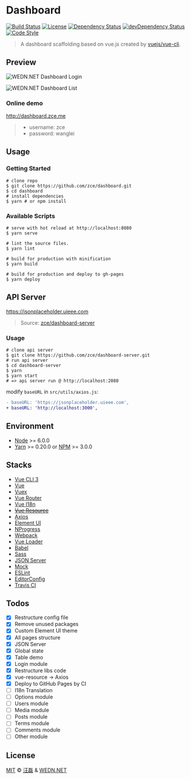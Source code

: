 # Dashboard

[![Build Status][travis-image]][travis-url]
[![License][license-image]][license-url]
[![Dependency Status][dependency-image]][dependency-url]
[![devDependency Status][devdependency-image]][devdependency-url]
[![Code Style][style-image]][style-url]

> A dashboard scaffolding based on vue.js created by [vuejs/vue-cli](https://github.com/vuejs/vue-cli).

## Preview

![WEDN.NET Dashboard Login](https://user-images.githubusercontent.com/6166576/44618442-71adfc80-a8a8-11e8-8ff5-3dcb95dcaa8b.png)

![WEDN.NET Dashboard List](https://user-images.githubusercontent.com/6166576/44618443-74105680-a8a8-11e8-9af9-06ae4afb6d27.png)

### Online demo

http://dashboard.zce.me

> - username: zce
> - password: wanglei

## Usage

### Getting Started

```shell
# clone repo
$ git clone https://github.com/zce/dashboard.git
$ cd dashboard
# install dependencies
$ yarn # or npm install
```

### Available Scripts

```shell
# serve with hot reload at http://localhost:8080
$ yarn serve

# lint the source files.
$ yarn lint

# build for production with minification
$ yarn build

# build for production and deploy to gh-pages
$ yarn deploy
```

## API Server

https://jsonplaceholder.uieee.com

> Source: [zce/dashboard-server](https://github.com/zce/dashboard-server)

### Usage

```shell
# clone api server
$ git clone https://github.com/zce/dashboard-server.git
# run api server
$ cd dashboard-server
$ yarn
$ yarn start
# => api server run @ http://localhost:2080
```

modify `baseURL` in `src/utils/axios.js`:

```diff
- baseURL: 'https://jsonplaceholder.uieee.com',
+ baseURL: 'http://localhost:3000',
```

## Environment

- [Node](https://nodejs.org/) >= 6.0.0
- [Yarn](https://yarnpkg.com/) >= 0.20.0 or [NPM](https://www.npmjs.com/) >= 3.0.0

## Stacks

- [Vue CLI 3](https://github.com/vuejs/vue-cli)
- [Vue](http://vuejs.org/)
- [Vuex](https://github.com/vuejs/vuex)
- [Vue Router](https://github.com/vuejs/vue-router)
- [Vue I18n](https://github.com/kazupon/vue-i18n)
- ~~[Vue Resource](https://github.com/pagekit/vue-resource)~~
- [Axios](https://github.com/mzabriskie/axios)
- [Element UI](https://github.com/ElemeFE/element)
- [NProgress](https://github.com/rstacruz/nprogress)
- [Webpack](https://webpack.js.org/)
- [Vue Loader](http://vuejs.github.io/vue-loader)
- [Babel](https://babeljs.io/)
- [Sass](http://sass-lang.com/)
- [JSON Server](https://github.com/typicode/json-server)
- [Mock](http://mockjs.com/)
- [ESLint](http://eslint.org/)
- [EditorConfig](http://editorconfig.org/)
- [Travis CI](https://travis-ci.org/)

## Todos

- [x] Restructure config file
- [x] Remove unused packages
- [x] Custom Element UI theme
- [x] All pages structure
- [x] JSON Server
- [x] Global state
- [x] Table demo
- [x] Login module
- [x] Restructure libs code
- [x] vue-resource -> Axios
- [x] Deploy to GitHub Pages by CI
- [ ] I18n Translation
- [ ] Options module
- [ ] Users module
- [ ] Media module
- [ ] Posts module
- [ ] Terms module
- [ ] Comments module
- [ ] Other module

## License

[MIT](LICENSE) &copy; [汪磊](https://zce.me) & [WEDN.NET](https://wedn.net)



[travis-image]: https://img.shields.io/travis/zce/dashboard/master.svg
[travis-url]: https://travis-ci.org/zce/dashboard
[license-image]: https://img.shields.io/github/license/zce/dashboard.svg
[license-url]: https://github.com/zce/dashboard/blob/master/LICENSE
[dependency-image]: https://img.shields.io/david/zce/dashboard.svg
[dependency-url]: https://david-dm.org/zce/dashboard
[devdependency-image]: https://img.shields.io/david/dev/zce/dashboard.svg
[devdependency-url]: https://david-dm.org/zce/dashboard?type=dev
[style-image]: https://img.shields.io/badge/code%20style-standard-brightgreen.svg
[style-url]: http://standardjs.com/
